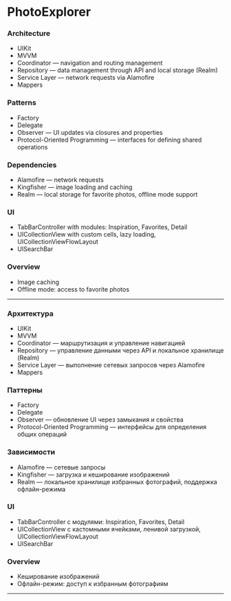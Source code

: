 # PhotoExplorer

### Architecture

- UIKit
- MVVM
- Coordinator — navigation and routing management
- Repository — data management through API and local storage (Realm)
- Service Layer — network requests via Alamofire
- Mappers

### Patterns

- Factory
- Delegate
- Observer — UI updates via closures and properties
- Protocol-Oriented Programming — interfaces for defining shared operations

### Dependencies

- Alamofire — network requests
- Kingfisher — image loading and caching
- Realm — local storage for favorite photos, offline mode support

### UI

- TabBarController with modules: Inspiration, Favorites, Detail
- UICollectionView with custom cells, lazy loading, UICollectionViewFlowLayout
- UISearchBar

### Overview

- Image caching
- Offline mode: access to favorite photos

---

### Архитектура

- UIKit
- MVVM
- Coordinator — маршрутизация и управление навигацией
- Repository — управление данными через API и локальное хранилище (Realm)
- Service Layer — выполнение сетевых запросов через Alamofire
- Mappers

### Паттерны

- Factory
- Delegate
- Observer — обновление UI через замыкания и свойства
- Protocol-Oriented Programming — интерфейсы для определения общих операций

### Зависимости

- Alamofire — сетевые запросы
- Kingfisher — загрузка и кеширование изображений
- Realm — локальное хранилище избранных фотографий, поддержка офлайн-режима

### UI

- TabBarController с модулями: Inspiration, Favorites, Detail
- UICollectionView с кастомными ячейками, ленивой загрузкой, UICollectionViewFlowLayout
- UISearchBar

### Overview

- Кеширование изображений
- Офлайн-режим: доступ к избранным фотографиям

---
